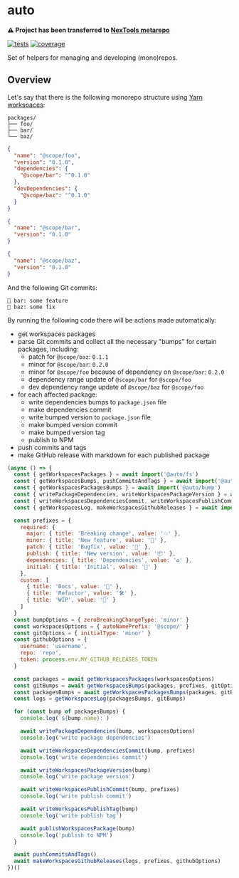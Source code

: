 # auto

**:warning: Project has been transferred to [NexTools metarepo](https://github.com/nextools/metarepo/tree/master/packages/auto)**

[![tests](https://flat.badgen.net/travis/deepsweet/auto/master?label=tests)](https://travis-ci.org/deepsweet/auto) [![coverage](https://flat.badgen.net/codecov/c/github/deepsweet/auto/master)](https://codecov.io/github/deepsweet/auto)

Set of helpers for managing and developing (mono)repos.

## Overview

Let's say that there is the following monorepo structure using [Yarn workspaces](https://yarnpkg.com/lang/en/docs/workspaces/):

```
packages/
├── foo/
├── bar/
└── baz/
```

```json
{
  "name": "@scope/foo",
  "version": "0.1.0",
  "dependencies": {
    "@scope/bar": "^0.1.0"
  },
  "devDependencies": {
    "@scope/baz": "^0.1.0"
  }
}
```

```json
{
  "name": "@scope/bar",
  "version": "0.1.0"
}
```

```json
{
  "name": "@scope/baz",
  "version": "0.1.0"
}
```

And the following Git commits:

```
🌱 bar: some feature
🐞 baz: some fix
```

By running the following code there will be actions made automatically:

* get workspaces packages
* parse Git commits and collect all the necessary "bumps" for certain packages, including:
  * patch for `@scope/baz`: `0.1.1`
  * minor for `@scope/bar`: `0.2.0`
  * minor for `@scope/foo` because of dependency on `@scope/bar`: `0.2.0`
  * dependency range update of `@scope/bar` for `@scope/foo`
  * dev dependency range update of `@scope/baz` for `@scope/foo`
* for each affected package:
  * write dependencies bumps to `package.json` file
  * make dependencies commit
  * write bumped version to `package.json` file
  * make bumped version commit
  * make bumped version tag
  * publish to NPM
* push commits and tags
* make GitHub release with markdown for each published package

```js
(async () => {
  const { getWorkspacesPackages } = await import('@auto/fs')
  const { getWorkspacesBumps, pushCommitsAndTags } = await import('@auto/git')
  const { getWorkspacesPackagesBumps } = await import('@auto/bump')
  const { writePackageDependencies, writeWorkspacesPackageVersion } = await import('@auto/fs')
  const { writeWorkspacesDependenciesCommit, writeWorkspacesPublishCommit, writeWorkspacesPublishTag } = await import('@auto/git')
  const { getWorkspacesLog, makeWorkspacesGithubReleases } = await import('@auto/log')

  const prefixes = {
    required: {
      major: { title: 'Breaking change', value: '💥' },
      minor: { title: 'New feature', value: '🌱' },
      patch: { title: 'Bugfix', value: '🐞' },
      publish: { title: 'New version', value: '📦' },
      dependencies: { title: 'Dependencies', value: '♻️' },
      initial: { title: 'Initial', value: '🐣' }
    },
    custom: [
      { title: 'Docs', value: '📝' },
      { title: 'Refactor', value: '🛠' },
      { title: 'WIP', value: '🚧' }
    ]
  }
  const bumpOptions = { zeroBreakingChangeType: 'minor' }
  const workspacesOptions = { autoNamePrefix: '@scope/' }
  const gitOptions = { initialType: 'minor' }
  const githubOptions = {
    username: 'username',
    repo: 'repo',
    token: process.env.MY_GITHUB_RELEASES_TOKEN
  }

  const packages = await getWorkspacesPackages(workspacesOptions)
  const gitBumps = await getWorkspacesBumps(packages, prefixes, gitOptions)
  const packagesBumps = await getWorkspacesPackagesBumps(packages, gitBumps, bumpOptions, workspacesOptions)
  const logs = getWorkspacesLog(packagesBumps, gitBumps)

  for (const bump of packagesBumps) {
    console.log(`${bump.name}:`)

    await writePackageDependencies(bump, workspacesOptions)
    console.log('write package dependencies')

    await writeWorkspacesDependenciesCommit(bump, prefixes)
    console.log('write dependencies commit')

    await writeWorkspacesPackageVersion(bump)
    console.log('write package version')

    await writeWorkspacesPublishCommit(bump, prefixes)
    console.log('write publish commit')

    await writeWorkspacesPublishTag(bump)
    console.log('write publish tag')

    await publishWorkspacesPackage(bump)
    console.log('publish to NPM')
  }

  await pushCommitsAndTags()
  await makeWorkspacesGithubReleases(logs, prefixes, githubOptions)
})()
```

